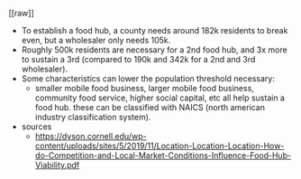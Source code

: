 [[raw]]

* To establish a food hub, a county needs around 182k residents to break even, but a wholesaler only needs 105k. 
* Roughly 500k residents are necessary for a 2nd food hub, and 3x more to sustain a 3rd (compared to 190k and 342k for a 2nd and 3rd wholesaler).
* Some characteristics can lower the population threshold necessary:
	* smaller mobile food business, larger mobile food business, community food service, higher social capital, etc all help sustain a food hub. these can be classified with NAICS (north american industry classification system).
* sources
	* https://dyson.cornell.edu/wp-content/uploads/sites/5/2019/11/Location-Location-Location-How-do-Competition-and-Local-Market-Conditions-Influence-Food-Hub-Viability.pdf
